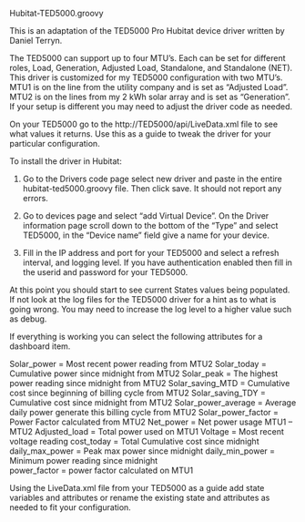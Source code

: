 Hubitat-TED5000.groovy

This is an adaptation of the TED5000 Pro Hubitat  device driver written by Daniel Terryn.  

The TED5000 can support up to four MTU’s.  Each can be set for different roles, Load, Generation, Adjusted Load, Standalone, and Standalone (NET).  This driver is customized for my TED5000 configuration with two MTU’s.  MTU1 is on the  line from the utility company and is set as “Adjusted Load”.  MTU2 is on the lines from my 2 kWh solar array and is set as “Generation”.   If your setup is different you may need to adjust the driver code as needed.

On your TED5000 go to the http://TED5000/api/LiveData.xml file to see what values it returns.  Use this as a guide to tweak the driver for your particular configuration. 


To install the driver in Hubitat: 
1. Go to the Drivers code page select new driver and paste in the entire hubitat-ted5000.groovy file. Then click save.  It should not report any errors.

2.  Go to devices page and select “add Virtual Device”.  On the Driver information page scroll down to the bottom of the “Type”  and select TED5000, in the “Device name” field  give a name for your device.

3.  Fill in the IP address and port for your TED5000 and select a refresh interval, and logging level.  If you have authentication enabled then fill in the userid and password for your TED5000.

At this point you should start to see current States values being populated.  If not look at the log files for the TED5000 driver for a hint as to what is going wrong.   You may need to increase the log level to a higher value such as debug.

If everything is working you can select the following attributes for a dashboard item.
 
Solar_power	 	= 	Most recent power reading from MTU2
Solar_today 		=	Cumulative power since midnight from  MTU2
Solar_peak		=	The highest power reading since midnight from MTU2
Solar_saving_MTD	=	Cumulative cost since beginning of billing cycle from MTU2 
Solar_saving_TDY	=	Cumulative cost since midnight from MTU2
Solar_power_average	=	Average daily power generate this billing cycle from MTU2
Solar_power_factor	=	Power Factor calculated from MTU2
Net_power		=	Net power usage MTU1 – MTU2 
Adjusted_load		=	Total power used on MTU1 
Voltage		=	Most recent voltage reading
cost_today		=	Total Cumulative cost since midnight
daily_max_power	=	Peak max power since midnight
daily_min_power	=	Minimum power reading since midnight	
power_factor		=	power factor calculated on MTU1

Using the LiveData.xml file from your TED5000 as a guide add state variables and attributes or  rename the existing state and attributes as needed to fit your configuration.
